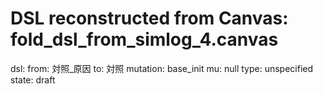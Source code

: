 # DSL reconstructed from Canvas: fold_dsl_from_simlog_4.canvas

dsl:
  from: 対照_原因
  to: 対照
  mutation: base_init
  mu: null
  type: unspecified
  state: draft
